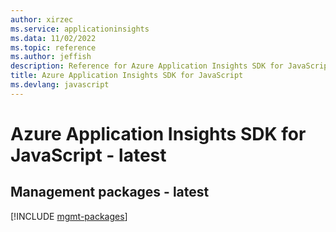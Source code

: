 ```yaml
---
author: xirzec
ms.service: applicationinsights
ms.data: 11/02/2022
ms.topic: reference
ms.author: jeffish
description: Reference for Azure Application Insights SDK for JavaScript
title: Azure Application Insights SDK for JavaScript
ms.devlang: javascript
---
```

# Azure Application Insights SDK for JavaScript - latest

## Management packages - latest
[!INCLUDE [mgmt-packages](application-insights-mgmt-index.md)]